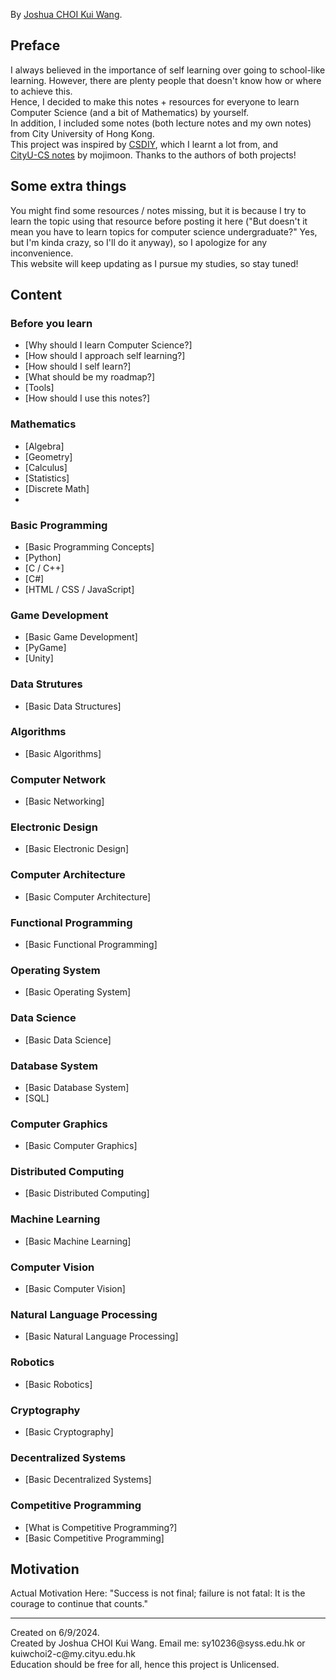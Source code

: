 By [Joshua CHOI Kui Wang](https://joshuasyss.github.io/).

## Preface
I always believed in the importance of self learning over going to school-like learning. However, there are plenty people that doesn't know how or where to achieve this.<br>
Hence, I decided to make this notes + resources for everyone to learn Computer Science (and a bit of Mathematics) by yourself.<br>
In addition, I included some notes (both lecture notes and my own notes) from City University of Hong Kong.<br>
This project was inspired by [CSDIY](https://csdiy.wiki/), which I learnt a lot from, and<br>
[CityU-CS notes](https://github.com/mojimoon/CityU-CS/tree/main) by mojimoon. Thanks to the authors of both projects!
## Some extra things
You might find some resources / notes missing, but it is because I try to learn the topic using that resource before posting it here ("But doesn't it mean you have to learn topics for computer science undergraduate?" Yes, but I'm kinda crazy, so I'll do it anyway), so I apologize for any inconvenience.<br>
This website will keep updating as I pursue my studies, so stay tuned!

## Content
### Before you learn
- [Why should I learn Computer Science?]
- [How should I approach self learning?]
- [How should I self learn?]
- [What should be my roadmap?]
- [Tools]
- [How should I use this notes?]

### Mathematics
- [Algebra]
- [Geometry]
- [Calculus]
- [Statistics]
- [Discrete Math]
- 

### Basic Programming
- [Basic Programming Concepts]
- [Python]
- [C / C++]
- [C#]
- [HTML / CSS / JavaScript]

### Game Development
- [Basic Game Development]
- [PyGame]
- [Unity]

### Data Strutures
- [Basic Data Structures]

### Algorithms
- [Basic Algorithms]

### Computer Network
- [Basic Networking]

### Electronic Design
- [Basic Electronic Design]

### Computer Architecture
- [Basic Computer Architecture]

### Functional Programming
- [Basic Functional Programming]

### Operating System
- [Basic Operating System]

### Data Science
- [Basic Data Science]

### Database System
- [Basic Database System]
- [SQL]

### Computer Graphics
- [Basic Computer Graphics]

### Distributed Computing
- [Basic Distributed Computing]

### Machine Learning
- [Basic Machine Learning]

### Computer Vision
- [Basic Computer Vision]

### Natural Language Processing
- [Basic Natural Language Processing]

### Robotics
- [Basic Robotics]

### Cryptography
- [Basic Cryptography]

### Decentralized Systems
- [Basic Decentralized Systems]

### Competitive Programming
- [What is Competitive Programming?]
- [Basic Competitive Programming]

## Motivation
Actual Motivation Here: "Success is not final; failure is not fatal: It is the courage to continue that counts."

<hr>
Created on 6/9/2024.<br>
Created by Joshua CHOI Kui Wang. Email me: sy10236@syss.edu.hk or kuiwchoi2-c@my.cityu.edu.hk<br>
Education should be free for all, hence this project is Unlicensed.
